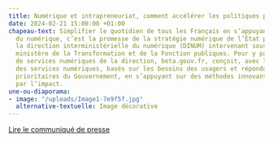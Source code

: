 ```yaml
---
title: Numérique et intrapreneuriat, comment accélérer les politiques publiques ?
date: 2024-02-21 15:00:00 +01:00
chapeau-text: Simplifier le quotidien de tous les Français en s’appuyant sur la puissance
  du numérique, c’est la promesse de la stratégie numérique de l’État pilotée par
  la direction interministérielle du numérique (DINUM) intervenant sous l’égide du
  ministère de la Transformation et de la Fonction publiques. Pour y parvenir, l’incubateur
  de services numériques de la direction, beta.gouv.fr, conçoit, avec les ministères,
  des services numériques, basés sur les besoins des usagers et répondant aux politiques
  prioritaires du Gouvernement, en s’appuyant sur des méthodes innovantes guidées
  par l’impact.
une-ou-diaporama:
- image: "/uploads/Image1-7e9f5f.jpg"
  alternative-textuelle: Image décorative
---
```


<div class="lien-important"><p><a href="https://www.numerique.gouv.fr/agenda/numerique-et-intrapreneuriat-comment-accelerer-les-politiques-publiques/">Lire le communiqué de presse</a></p></div>